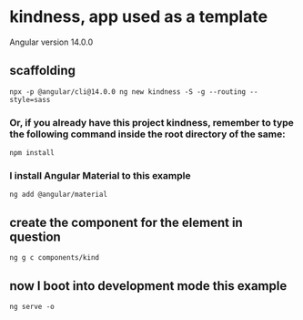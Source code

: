 # kindness, app used as a template

Angular version 14.0.0

## scaffolding

```shell
npx -p @angular/cli@14.0.0 ng new kindness -S -g --routing --style=sass
```

### Or, if you already have this project kindness, remember to type the following command inside the root directory of the same:

```shell
npm install
```

### I install Angular Material to this example

```shell
ng add @angular/material
```

## create the component for the element in question

```shell
ng g c components/kind
```

## now I boot into development mode this example

```shell
ng serve -o
```
